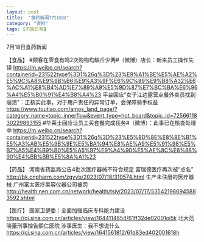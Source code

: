 ```yaml
---
layout: post
title:  "食药新闻7月18日"
category: "资料"
tags: [不能白写]
---
```

7月18日食药新闻

【食品】
#顾客在零食有鸣2次购物均缺斤少两#（微博）店长：新来员工操作失误
https://m.weibo.cn/search?containerid=231522type%3D1%26q%3D%23%E9%A1%BE%E5%AE%A2%E5%9C%A8%E9%9B%B6%E9%A3%9F%E6%9C%89%E9%B8%A32%E6%AC%A1%E8%B4%AD%E7%89%A9%E5%9D%87%E7%BC%BA%E6%96%A4%E5%B0%91%E4%B8%A4%23
平台回应“女子江边露营点餐外卖员找到崩溃”：正核实此事，对于用户责任的异常订单，会保障骑手权益
https://www.toutiao.com/amos_land_page/?category_name=topic_innerflow&event_type=hot_board&topic_id=7256611830229893155
#华莱士回应让员工买套餐完成任务#（微博）：此事已在核查处理中
https://m.weibo.cn/search?containerid=231522type%3D1%26q%3D%23%E5%8D%8E%E8%8E%B1%E5%A3%AB%E5%9B%9E%E5%BA%94%E8%AE%A9%E5%91%98%E5%B7%A5%E4%B9%B0%E5%A5%97%E9%A4%90%E5%AE%8C%E6%88%90%E4%BB%BB%E5%8A%A1%23

【药品】
河南省药监局公告4批次医疗器械不符合规定 富瑞德医疗再次被“点名”
http://bk.cnpharm.com/zgyyb/2023/07/18/319574.html
生产未注册的医疗器械 广州富太医疗美容仪器公司被罚
http://health.nen.com.cn/network/health/tsjy/2023/07/17/535421966945883592.shtml

【医疗】
国家卫健委：全面加强临床专科能力建设
https://cj.sina.com.cn/articles/view/1644114654/61ff32de02001oi5k
北大范晓蕾刑事控告熙仁医院 涉事医生：我不想说什么
https://cj.sina.com.cn/articles/view/1641561812/61d83ed402001618h